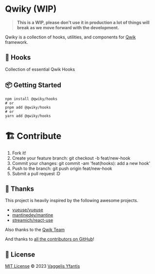 # Qwiky (WIP)

> **This is a WIP, please don't use it in production a lot of things will break as we move forward with the development.**

Qwiky is a collection of hooks, utilities, and components for [Qwik](https://qwik.builder.io/) framework.

## 🦄 Hooks
Collection of essential Qwik Hooks

## 📦 Getting Started
```shell
npm install @qwiky/hooks
# or
pnpm add @qwiky/hooks
# or
yarn add @qwiky/hooks
```

# 🏗️ Contribute

1. Fork it!
2. Create your feature branch: git checkout -b feat/new-hook
3. Commit your changes: git commit -am 'feat(hooks): add a new hook'
4. Push to the branch: git push origin feat/new-hook
5. Submit a pull request :D


## 🤩 Thanks

This project is heavily inspired by the following awesome projects.

- [vueuse/vueuse](https://github.com/vueuse/vueuse)
- [mantinedev/mantine](https://github.com/mantinedev/mantine)
- [streamich/react-use](https://github.com/streamich/react-use)

Also thanks to the [Qwik Team](https://github.com/builderio/qwik)

And thanks to [all the contributors on GitHub](https://github.com/octoper/qwiky/contributors)!

## 📄 License

[MIT License](LICENSE) © 2023 [Vaggelis Yfantis](https://github.com/octoper)
